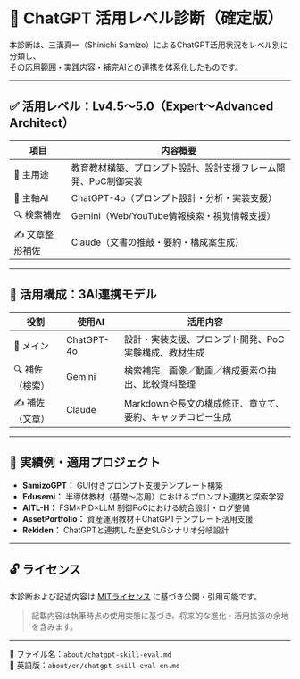 # 🧠 ChatGPT 活用レベル診断（確定版）

本診断は、三溝真一（Shinichi Samizo）によるChatGPT活用状況をレベル別に分類し、  
その応用範囲・実践内容・補完AIとの連携を体系化したものです。

---

## ✅ 活用レベル：**Lv4.5〜5.0（Expert〜Advanced Architect）**

| 項目             | 内容概要 |
|------------------|----------|
| 🎯 主用途         | 教育教材構築、プロンプト設計、設計支援フレーム開発、PoC制御実装 |
| 🧠 主軸AI         | ChatGPT-4o（プロンプト設計・分析・実装支援） |
| 🔍 検索補佐       | Gemini（Web/YouTube情報検索・視覚情報支援） |
| ✍️ 文章整形補佐   | Claude（文書の推敲・要約・構成案生成） |

---

## 🔧 活用構成：3AI連携モデル

| 役割           | 使用AI      | 活用内容 |
|----------------|-------------|-----------|
| 🧠 メイン       | ChatGPT-4o  | 設計・実装支援、プロンプト開発、PoC実験構成、教材生成 |
| 🔍 補佐（検索） | Gemini      | 検索補完、画像／動画／構成要素の抽出、比較資料整理 |
| ✍️ 補佐（文章） | Claude      | Markdownや長文の構成修正、章立て、要約、キャッチコピー生成 |

---

## 📌 実績例・適用プロジェクト

- **SamizoGPT：** GUI付きプロンプト支援テンプレート構築
- **Edusemi：** 半導体教材（基礎〜応用）におけるプロンプト連携と探索学習
- **AITL-H：** FSM×PID×LLM 制御PoCにおける統合設計・ログ整備
- **AssetPortfolio：** 資産運用教材＋ChatGPTテンプレート活用支援
- **Rekiden：** ChatGPTと連携した歴史SLGシナリオ分岐設計

---

## 🔓 ライセンス

本診断および記述内容は [MITライセンス](https://opensource.org/licenses/MIT) に基づき公開・引用可能です。

> 記載内容は執筆時点の使用実態に基づき、将来的な進化・活用拡張の余地を含みます。

---

📂 ファイル名：`about/chatgpt-skill-eval.md`  
📂 英語版：`about/en/chatgpt-skill-eval-en.md`
